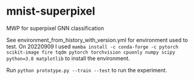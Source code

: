 # mnist-superpixel
MWP for superpixel GNN classification

See environment_from_history_with_version.yml for environment used to test. On 20220909 I used `mamba install -c conda-forge -c pytorch scikit-image fire tqdm pytorch torchvision cpuonly numpy scipy python=3.8 matplotlib` to install the environment.

Run `python prototype.py --train --test` to run the experiment.